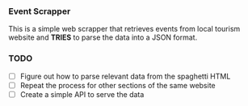 ### Event Scrapper

This is a simple web scrapper that retrieves events from local tourism website and **TRIES** to parse the data into a JSON format.

### TODO
- [ ] Figure out how to parse relevant data from the spaghetti HTML
- [ ] Repeat the process for other sections of the same website
- [ ] Create a simple API to serve the data